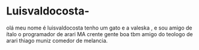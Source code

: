 # Luisvaldocosta-
olá meu nome é luisvaldocosta 
tenho um gato e a valeska , e sou amigo de ítalo o programador de arari MA crente gente boa tbm amigo do teologo de 
arari thiago muniz comedor de melancia.